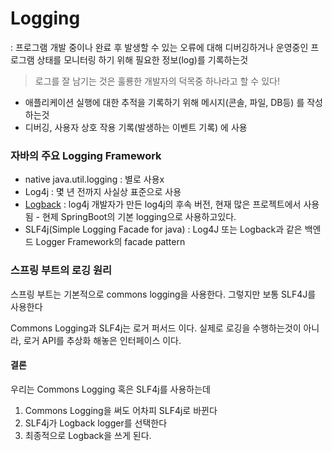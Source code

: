 # Logging
: 프로그램 개발 중이나 완료 후 발생할 수 있는 오류에 대해 디버깅하거나 운영중인 프로그램 상태를 모니터링 하기 위해 필요한 정보(log)를 기록하는것
> 로그를 잘 남기는 것은 훌룡한 개발자의 덕목중 하나라고 할 수 있다!
- 애플리케이션 실행에 대한 추적을 기록하기 위해 메시지(콘솔, 파일, DB등) 를 작성하는것
- 디버깅, 사용자 상호 작용 기록(발생하는 이벤트 기록) 에 사용  

### 자바의 주요 Logging Framework
- native java.util.logging : 별로 사용x
- Log4j : 몇 년 전까지 사실상 표준으로 사용
- [Logback](./SpringBoot/logback.md) : log4j 개발자가 만든 log4j의 후속 버전, 현재 많은 프로젝트에서 사용됨 - 현제 SpringBoot의 기본 logging으로 사용하고있다.
- SLF4j(Simple Logging Facade for java) : Log4J 또는 Logback과 같은 백엔드 Logger Framework의 facade pattern

### 스프링 부트의 로깅 원리
스프링 부트는 기본적으로 commons logging을 사용한다. 그렇지만 보통 SLF4J를 사용한다

Commons Logging과 SLF4j는 로거 퍼서드 이다. 실제로 로깅을 수행하는것이 아니라, 로거 API를 추상화 해놓은 인터페이스 이다.

#### 결론
우리는 Commons Logging 혹은 SLF4j를 사용하는데 
1. Commons Logging을 써도 어차피 SLF4j로 바뀐다
2. SLF4j가 Logback logger를 선택한다
3. 최종적으로 Logback을 쓰게 된다.
